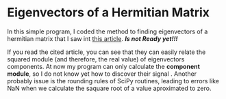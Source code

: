 # Eigenvectors of a Hermitian Matrix

In this simple program, I coded the method to finding eigenvectors of a hermitian matrix that I saw int [this article](https://arxiv.org/abs/1908.03795). ***Is not Ready yet!!!*** 

If you read the cited article, you can see that they can easily relate the squared module (and therefore, the real value) of eigenvectors components. At now my program can only calculate the **component module**, so I do not know yet how to discover their signal . Another probably issue is the rounding rules of SciPy routines, leading to errors like NaN when we calculate the saquare root of a value aproximated to zero.
